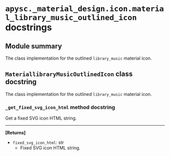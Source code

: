 # `apysc._material_design.icon.material_library_music_outlined_icon` docstrings

## Module summary

The class implementation for the outlined `library_music` material icon.

## `MateriallibraryMusicOutlinedIcon` class docstring

The class implementation for the outlined `library_music` material icon.

### `_get_fixed_svg_icon_html` method docstring

Get a fixed SVG icon HTML string.<hr>

**[Returns]**

- `fixed_svg_icon_html`: str
  - Fixed SVG icon HTML string.